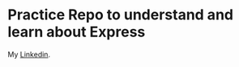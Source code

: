 # Practice Repo to understand and learn about Express

My [Linkedin](https://www.linkedin.com/in/shivam-taneja/).
